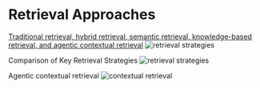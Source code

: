 # Retrieval Approaches

[Traditional retrieval, hybrid retrieval, semantic retrieval, knowledge-based retrieval, and agentic contextual retrieval](https://arxiv.org/abs/2502.16866)
![retrieval strategies](https://arxiv.org/html/2502.16866v1/x1.png)

Comparison of Key Retrieval Strategies
![retrieval strategies](https://arxiv.org/html/2502.16866v1/x2.png)

Agentic contextual retrieval
![contextual retrieval](https://arxiv.org/html/2502.16866v1/x4.png)